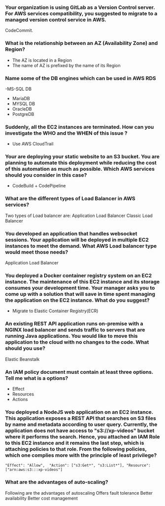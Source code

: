 

### Your organization is using GitLab as a Version Control server. For AWS services compatibility, you suggested to migrate to a managed version control service in AWS.

CodeCommit.

### What is the relationship between an AZ (Availability Zone) and Region?

- The AZ is located in a Region
- The name of AZ is prefixed by the name of its Region

### Name some of the DB engines which can be used in AWS RDS
-MS-SQL DB
- MariaDB
- MYSQL DB
- OracleDB
- PostgreDB

### Suddenly, all the EC2 instances are terminated. How can you investigate the WHO and the WHEN of this issue ?
- Use AWS CloudTrail

### Your are deploying your static website to an S3 bucket. You are planning to automate this deployment while reducing the cost of this automation as much as possible. Which AWS services should you consider in this case?
- CodeBuild + CodePipeline

### What are the different types of Load Balancer in AWS services?
Two types of Load balancer are:
Application Load Balancer
Classic Load Balancer

### You developed an application that handles websocket sessions. Your application will be deployed in multiple EC2 instances to meet the demand. What AWS Load balancer type would meet those needs?

Application Load Balancer

### You deployed a Docker container registry system on an EC2 instance. The maintenance of this EC2 instance and its storage consumes your development time. Your manager asks you to come up with a solution that will save in time spent managing the application on the EC2 instance. What do you suggest?

- Migrate to Elastic Container Registry(ECR)

### An existing REST API application runs on-premise with a NGINX load balancer and sends traffic to servers that are running Java applications. You would like to move this application to the cloud with no changes to the code. What should you use?

Elastic Beanstalk

### An IAM policy document must contain at least three options. Tell me what is a options?
- Effect
- Resources
- Actions

### You deployed a NodeJS web application on an EC2 instance. This application exposes a REST API that searches on S3 files by name and metadata according to user query. Currently, the application does not have access to "s3://xp-videos" bucket where it performs the search. Hence, you attached an IAM Role to this EC2 instance and it remains the last step, which is attaching policies to that role. From the following policies, which one complies more with the principle of least privilege?

```
"Effect": "Allow",  "Action": ["s3:Get*", "s3:List*"], "Resource": ["arn:aws:s3:::xp-videos"]
```

### What are the advantages of auto-scaling?
Following are the advantages of autoscaling
Offers fault tolerance
Better availability
Better cost management


